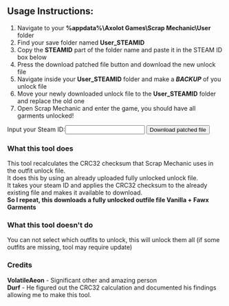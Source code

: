 <script src="./unlocker.js"></script>
<h2>Usage Instructions:</h2>
<ol>
<li>Navigate to your <b>%appdata%\Axolot Games\Scrap Mechanic\User</b> folder</li>
<li>Find your save folder named <b>User_STEAMID</b></li>
<li>Copy the <b>STEAMID</b> part of the folder name and paste it in the STEAM ID box below</li>
<li>Press the download patched file button and download the new unlock file</li>
<li>Navigate inside your <b>User_STEAMID</b> folder and make a <b><i>BACKUP</i></b> of you unlock file</li>
<li>Move your newly downloaded unlock file to the <b>User_STEAMID</b> folder and replace the old one</li>
<li>Open Scrap Mechanic and enter the game, you should  have all garments unlocked!</li>
</ol> 
<label>Input your Steam ID:</label><input type="text" id="steamid" width="100"/>
<input type="button" id="buttonUnlock" value="Download patched file" onclick="loadFile()"/>
<h3>What this tool does</h3>
This tool recalculates the CRC32 checksum that Scrap Mechanic uses in the outfit unlock file.<br>
It does this by using an already uploaded fully unlocked unlock file.<br>
It takes your steam ID and applies the CRC32 checksum to the already existing file and makes it available to download.<br>
<b>So I repeat, this downloads a fully unlocked outfile file Vanilla + Fawx Garments</b>

<h3>What this tool doesn't do</h3>
You can not select which outfits to unlock, this will unlock them all (if some outfits are missing, tool may require update)

<h3>Credits</h3>
<b>VolatileAeon</b> - Significant other and amazing person<br>
<b>Durf</b> - He figured out the CRC32 calculation and documented his findings allowing me to make this tool.
